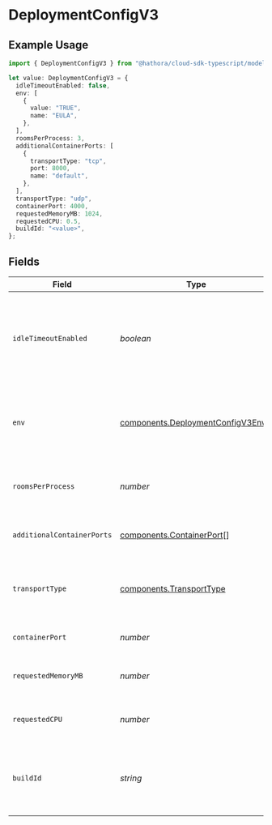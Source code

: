 # DeploymentConfigV3

## Example Usage

```typescript
import { DeploymentConfigV3 } from "@hathora/cloud-sdk-typescript/models/components";

let value: DeploymentConfigV3 = {
  idleTimeoutEnabled: false,
  env: [
    {
      value: "TRUE",
      name: "EULA",
    },
  ],
  roomsPerProcess: 3,
  additionalContainerPorts: [
    {
      transportType: "tcp",
      port: 8000,
      name: "default",
    },
  ],
  transportType: "udp",
  containerPort: 4000,
  requestedMemoryMB: 1024,
  requestedCPU: 0.5,
  buildId: "<value>",
};
```

## Fields

| Field                                                                                                            | Type                                                                                                             | Required                                                                                                         | Description                                                                                                      | Example                                                                                                          |
| ---------------------------------------------------------------------------------------------------------------- | ---------------------------------------------------------------------------------------------------------------- | ---------------------------------------------------------------------------------------------------------------- | ---------------------------------------------------------------------------------------------------------------- | ---------------------------------------------------------------------------------------------------------------- |
| `idleTimeoutEnabled`                                                                                             | *boolean*                                                                                                        | :heavy_check_mark:                                                                                               | Option to shut down processes that have had no new connections or rooms<br/>for five minutes.                    |                                                                                                                  |
| `env`                                                                                                            | [components.DeploymentConfigV3Env](../../models/components/deploymentconfigv3env.md)[]                           | :heavy_check_mark:                                                                                               | The environment variable that our process will have access to at runtime.                                        |                                                                                                                  |
| `roomsPerProcess`                                                                                                | *number*                                                                                                         | :heavy_check_mark:                                                                                               | Governs how many [rooms](https://hathora.dev/docs/concepts/hathora-entities#room) can be scheduled in a process. | 3                                                                                                                |
| `additionalContainerPorts`                                                                                       | [components.ContainerPort](../../models/components/containerport.md)[]                                           | :heavy_minus_sign:                                                                                               | Additional ports your server listens on.                                                                         |                                                                                                                  |
| `transportType`                                                                                                  | [components.TransportType](../../models/components/transporttype.md)                                             | :heavy_check_mark:                                                                                               | Transport type specifies the underlying communication protocol to the exposed port.                              |                                                                                                                  |
| `containerPort`                                                                                                  | *number*                                                                                                         | :heavy_check_mark:                                                                                               | Default port the server listens on.                                                                              | 4000                                                                                                             |
| `requestedMemoryMB`                                                                                              | *number*                                                                                                         | :heavy_check_mark:                                                                                               | The amount of memory allocated to your process.                                                                  | 1024                                                                                                             |
| `requestedCPU`                                                                                                   | *number*                                                                                                         | :heavy_check_mark:                                                                                               | The number of cores allocated to your process.                                                                   | 0.5                                                                                                              |
| `buildId`                                                                                                        | *string*                                                                                                         | :heavy_check_mark:                                                                                               | System generated id for a build. Can also be user defined when creating a build.                                 |                                                                                                                  |